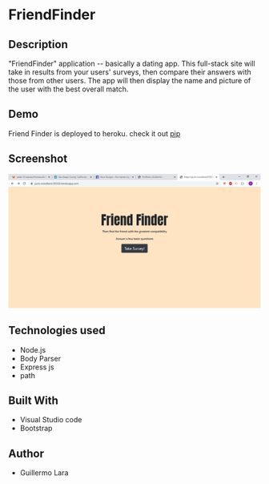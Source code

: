 # FriendFinder

## Description
"FriendFinder" application -- basically a dating app. This full-stack site will take in results from your users' surveys, then compare their answers with those from other users. The app will then display the name and picture of the user with the best overall match.

## Demo
Friend Finder is deployed to heroku. check it out [pip](https://pure-woodland-85505.herokuapp.com/)

## Screenshot

![alt test](app/screenshots/friend.png)

## Technologies used

* Node.js
* Body Parser
* Express js
* path


## Built With
* Visual Studio code
* Bootstrap

## Author 
* Guillermo Lara